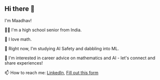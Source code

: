## Hi there 👋

I'm Maadhav!

👨‍🎓 I'm a high school senior from India.

🖤 I love math.

🌱 Right now, I'm studying AI Safety and dabbling into ML.

🤔 I'm interested in career advice on mathematics and AI - let's connect and share experiences!

📫 How to reach me: [LinkedIn](https://www.linkedin.com/in/maadhav-bhatt/), [Fill out this form](https://forms.gle/Xno5kMhmPFK4E37f9)

<!--
**MaadhavBhatt/MaadhavBhatt** is a ✨ _special_ ✨ repository because its `README.md` (this file) appears on your GitHub profile.

Here are some ideas to get you started:

- 🔭 I’m currently working on ...
- 🌱 I’m currently learning ...
- 👯 I’m looking to collaborate on ...
- 🤔 I’m looking for help with ...
- 💬 Ask me about ...
- 📫 How to reach me: ...
- 😄 Pronouns: ...
- ⚡ Fun fact: ...
-->
